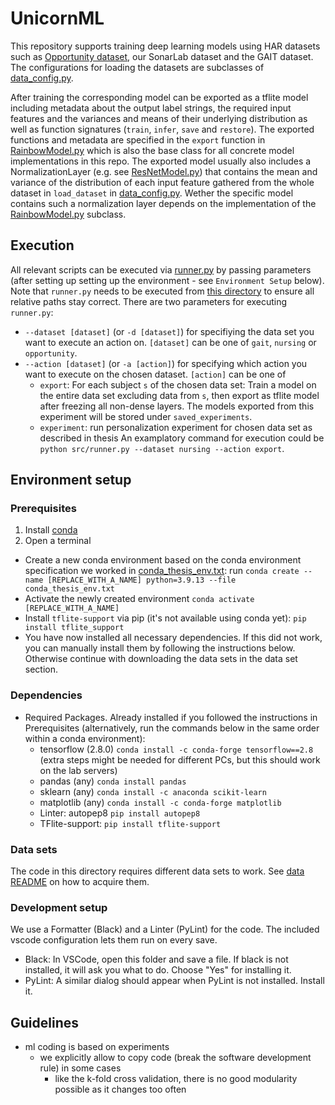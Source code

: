 # UnicornML

This repository supports training deep learning models using HAR datasets such as [Opportunity dataset](https://archive.ics.uci.edu/ml/datasets/opportunity+activity+recognition), our SonarLab dataset and the GAIT dataset.
The configurations for loading the datasets are subclasses of [data_config.py](./src/data_configs/data_config.py).

After training the corresponding model can be exported as a tflite model including metadata about the output label strings, the required input features and the variances and means of their underlying distribution as well as function signatures (`train`, `infer`, `save` and `restore`). The exported functions and metadata are specified in the `export` function in [RainbowModel.py](./src/models/RainbowModel.py) which is also the base class for all concrete model implementations in this repo.
The exported model usually also includes a NormalizationLayer (e.g. see [ResNetModel.py](./src/models/ResNetModel.py)) that contains the mean and variance of the distribution of each input feature gathered from the whole dataset in `load_dataset` in [data_config.py](./src/data_configs/data_config.py). Wether the specific model contains such a normalization layer depends on the implementation of the [RainbowModel.py](./src/models/RainbowModel.py) subclass.

## Execution
All relevant scripts can be executed via [runner.py](src/runner.py) by passing parameters (after setting up setting up the environment - see `Environment Setup` below). 
Note that `runner.py` needs to be executed from [this directory](.) to ensure all relative paths stay correct.
There are two parameters for executing `runner.py`:
- `--dataset [dataset]` (or `-d [dataset]`) for specifiying the data set you want to execute an action on. `[dataset]` can be one of `gait`, `nursing` or `opportunity`.
- `--action [dataset]` (or `-a [action]`) for specifying which action you want to execute on the chosen dataset. `[action]` can be one of 
  - `export`: For each subject `s` of the chosen data set: Train a model on the entire data set excluding data from `s`, then export as tflite model after freezing all non-dense layers. The models exported from this experiment will be stored under `saved_experiments`.
  - `experiment`: run personalization experiment for chosen data set as described in thesis
An examplatory command for execution could be `python src/runner.py --dataset nursing --action export`.
    
## Environment setup

### Prerequisites
1. Install [conda](https://docs.conda.io/en/latest/)
2. Open a terminal
  - Create a new conda environment based on the conda environment specification we worked in [conda_thesis_env.txt](conda_thesis_env.txt): run `conda create --name [REPLACE_WITH_A_NAME] python=3.9.13 --file conda_thesis_env.txt`
  - Activate the newly created environment `conda activate [REPLACE_WITH_A_NAME]`
  - Install `tflite-support` via pip (it's not available using conda yet): `pip install tflite_support`
  - You have now installed all necessary dependencies. If this did not work, you can manually install them by following the instructions below. Otherwise continue with downloading the data sets in the data set section.

### Dependencies
- Required Packages. Already installed if you followed the instructions in Prerequisites (alternatively, run the commands below in the same order within a conda environment):
  - tensorflow (2.8.0) `conda install -c conda-forge tensorflow==2.8` (extra steps might be needed for different PCs, but this should work on the lab servers)
  - pandas (any) `conda install pandas`
  - sklearn (any) `conda install -c anaconda scikit-learn`
  - matplotlib (any) `conda install -c conda-forge matplotlib`
  - Linter: autopep8 `pip install autopep8`
  - TFlite-support: `pip install tflite-support`

### Data sets
The code in this directory requires different data sets to work. 
See [data README](./data/README.md) on how to acquire them.

### Development setup
We use a Formatter (Black) and a Linter (PyLint) for the code. The included vscode configuration lets them run on every save.

- Black: In VSCode, open this folder and save a file. If black is not installed, it will ask you what to do. Choose "Yes" for installing it.
- PyLint: A similar dialog should appear when PyLint is not installed. Install it.

## Guidelines

- ml coding is based on experiments
  - we explicitly allow to copy code (break the software development rule) in some cases
    - like the k-fold cross validation, there is no good modularity possible as it changes too often
